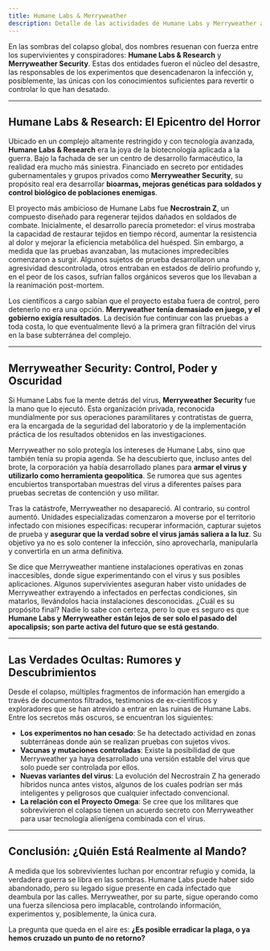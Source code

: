 ```yaml
---
title: Humane Labs & Merryweather
description: Detalle de las actividades de Humane Labs y Merryweather antes y después del brote.
---
```


En las sombras del colapso global, dos nombres resuenan con fuerza entre los supervivientes y conspiradores: **Humane Labs & Research** y **Merryweather Security**. Estas dos entidades fueron el núcleo del desastre, las responsables de los experimentos que desencadenaron la infección y, posiblemente, las únicas con los conocimientos suficientes para revertir o controlar lo que han desatado.

---

## **Humane Labs & Research: El Epicentro del Horror**

Ubicado en un complejo altamente restringido y con tecnología avanzada, **Humane Labs & Research** era la joya de la biotecnología aplicada a la guerra. Bajo la fachada de ser un centro de desarrollo farmacéutico, la realidad era mucho más siniestra. Financiado en secreto por entidades gubernamentales y grupos privados como **Merryweather Security**, su propósito real era desarrollar **bioarmas, mejoras genéticas para soldados y control biológico de poblaciones enemigas**.

El proyecto más ambicioso de Humane Labs fue **Necrostrain Z**, un compuesto diseñado para regenerar tejidos dañados en soldados de combate. Inicialmente, el desarrollo parecía prometedor: el virus mostraba la capacidad de restaurar tejidos en tiempo récord, aumentar la resistencia al dolor y mejorar la eficiencia metabólica del huésped. Sin embargo, a medida que las pruebas avanzaban, las mutaciones impredecibles comenzaron a surgir. Algunos sujetos de prueba desarrollaron una agresividad descontrolada, otros entraban en estados de delirio profundo y, en el peor de los casos, sufrían fallos orgánicos severos que los llevaban a la reanimación post-mortem.

Los científicos a cargo sabían que el proyecto estaba fuera de control, pero detenerlo no era una opción. **Merryweather tenía demasiado en juego, y el gobierno exigía resultados**. La decisión fue continuar con las pruebas a toda costa, lo que eventualmente llevó a la primera gran filtración del virus en la base subterránea del complejo.

---

## **Merryweather Security: Control, Poder y Oscuridad**

Si Humane Labs fue la mente detrás del virus, **Merryweather Security** fue la mano que lo ejecutó. Esta organización privada, reconocida mundialmente por sus operaciones paramilitares y contratistas de guerra, era la encargada de la seguridad del laboratorio y de la implementación práctica de los resultados obtenidos en las investigaciones.

Merryweather no solo protegía los intereses de Humane Labs, sino que también tenía su propia agenda. Se ha descubierto que, incluso antes del brote, la corporación ya había desarrollado planes para **armar el virus y utilizarlo como herramienta geopolítica**. Se rumorea que sus agentes encubiertos transportaban muestras del virus a diferentes países para pruebas secretas de contención y uso militar.

Tras la catástrofe, Merryweather no desapareció. Al contrario, su control aumentó. Unidades especializadas comenzaron a moverse por el territorio infectado con misiones específicas: recuperar información, capturar sujetos de prueba y **asegurar que la verdad sobre el virus jamás saliera a la luz**. Su objetivo ya no es solo contener la infección, sino aprovecharla, manipularla y convertirla en un arma definitiva.

Se dice que Merryweather mantiene instalaciones operativas en zonas inaccesibles, donde sigue experimentando con el virus y sus posibles aplicaciones. Algunos supervivientes aseguran haber visto unidades de Merryweather extrayendo a infectados en perfectas condiciones, sin matarlos, llevándolos hacia instalaciones desconocidas. ¿Cuál es su propósito final? Nadie lo sabe con certeza, pero lo que es seguro es que **Humane Labs y Merryweather están lejos de ser solo el pasado del apocalipsis; son parte activa del futuro que se está gestando**.

---

## **Las Verdades Ocultas: Rumores y Descubrimientos**

Desde el colapso, múltiples fragmentos de información han emergido a través de documentos filtrados, testimonios de ex-científicos y exploradores que se han atrevido a entrar en las ruinas de Humane Labs. Entre los secretos más oscuros, se encuentran los siguientes:

- **Los experimentos no han cesado**: Se ha detectado actividad en zonas subterráneas donde aún se realizan pruebas con sujetos vivos.
- **Vacunas y mutaciones controladas**: Existe la posibilidad de que Merryweather ya haya desarrollado una versión estable del virus que solo puede ser controlada por ellos.
- **Nuevas variantes del virus**: La evolución del Necrostrain Z ha generado híbridos nunca antes vistos, algunos de los cuales podrían ser más inteligentes y peligrosos que cualquier infectado convencional.
- **La relación con el Proyecto Omega**: Se cree que los militares que sobrevivieron el colapso tienen un acuerdo secreto con Merryweather para usar tecnología alienígena combinada con el virus.

---

## **Conclusión: ¿Quién Está Realmente al Mando?**

A medida que los sobrevivientes luchan por encontrar refugio y comida, la verdadera guerra se libra en las sombras. Humane Labs puede haber sido abandonado, pero su legado sigue presente en cada infectado que deambula por las calles. Merryweather, por su parte, sigue operando como una fuerza silenciosa pero implacable, controlando información, experimentos y, posiblemente, la única cura.

La pregunta que queda en el aire es: **¿Es posible erradicar la plaga, o ya hemos cruzado un punto de no retorno?**


